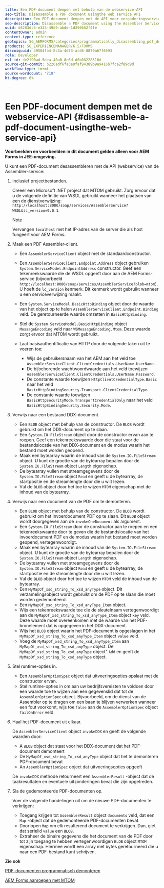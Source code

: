```yaml
---
title: Een PDF-document dempen met behulp van de webservice-API
seo-title: Disassemble a PDF document usingthe web service API
description: Een PDF-document dempen met de API voor vergaderingsservice
seo-description: Disassemble a PDF document using the Assembler Service API
uuid: d6283dc5-e333-49d0-abde-1d390662f4fe
contentOwner: admin
content-type: reference
geptopics: SG_AEMFORMS/categories/programmatically_disassembling_pdf_documents
products: SG_EXPERIENCEMANAGER/6.5/FORMS
discoiquuid: 49584fb4-8c3a-4d73-acd6-0879a67f6093
role: Developer
exl-id: de2f90ad-5dea-40a0-8c6d-d6b08228310d
source-git-commit: b220adf6fa3e9faf94389b9a9416b7fca2f89d9d
workflow-type: tm+mt
source-wordcount: '718'
ht-degree: 0%

---
```


# Een PDF-document dempen met de webservice-API {#disassemble-a-pdf-document-usingthe-web-service-api}

**Voorbeelden en voorbeelden in dit document gelden alleen voor AEM Forms in JEE-omgeving.**

U kunt een PDF-document desassembleren met de API (webservice) van de Assembler-service:

1. Inclusief projectbestanden.

   Creeer een Microsoft .NET project dat MTOM gebruikt. Zorg ervoor dat u de volgende definitie van WSDL gebruikt wanneer het plaatsen van een de dienstverwijzing: `http://localhost:8080/soap/services/AssemblerService?WSDL&lc_version=9.0.1`.

   >[!NOTE]
   >
   >Vervangen `localhost` met het IP-adres van de server die als host fungeert voor AEM Forms.

1. Maak een PDF Assembler-client.

   * Een `AssemblerServiceClient` object met de standaardconstructor.
   * Een `AssemblerServiceClient.Endpoint.Address` object gebruiken `System.ServiceModel.EndpointAddress` constructor. Geef een tekenreekswaarde die de WSDL opgeeft door aan de AEM Forms-service (bijvoorbeeld `http://localhost:8080/soap/services/AssemblerService?blob=mtom`). U hoeft de `lc_version` kenmerk. Dit kenmerk wordt gebruikt wanneer u een serviceverwijzing maakt.
   * Een `System.ServiceModel.BasicHttpBinding` object door de waarde van het object op te halen `AssemblerServiceClient.Endpoint.Binding` veld. De geretourneerde waarde omzetten in `BasicHttpBinding`.
   * Stel de `System.ServiceModel.BasicHttpBinding` object `MessageEncoding` veld naar `WSMessageEncoding.Mtom`. Deze waarde zorgt ervoor dat MTOM wordt gebruikt.
   * Laat basisauthentificatie van HTTP door de volgende taken uit te voeren toe:

      * Wijs de gebruikersnaam van het AEM aan het veld toe `AssemblerServiceClient.ClientCredentials.UserName.UserName`.
      * De bijbehorende wachtwoordwaarde aan het veld toewijzen `AssemblerServiceClient.ClientCredentials.UserName.Password`.
      * De constante waarde toewijzen `HttpClientCredentialType.Basic` naar het veld `BasicHttpBindingSecurity.Transport.ClientCredentialType`.
      * De constante waarde toewijzen `BasicHttpSecurityMode.TransportCredentialOnly` naar het veld `BasicHttpBindingSecurity.Security.Mode`.

1. Verwijs naar een bestaand DDX-document.

   * Een `BLOB` object met behulp van de constructor. De `BLOB` wordt gebruikt om het DDX-document op te slaan.
   * Een `System.IO.FileStream` object door de constructor ervan aan te roepen. Geef een tekenreekswaarde door die staat voor de bestandslocatie van het DDX-document en de modus waarin het bestand moet worden geopend.
   * Maak een bytearray waarin de inhoud van de `System.IO.FileStream` object. U kunt de grootte van de bytearray bepalen door de `System.IO.FileStream` object `Length` eigenschap.
   * De bytearray vullen met streamgegevens door de `System.IO.FileStream` object `Read` en geeft u de bytearray, de startpositie en de streamlengte door die u wilt lezen.
   * Vul de `BLOB` object door het toe te wijzen `MTOM` eigenschap met de inhoud van de bytearray.

1. Verwijs naar een document van de PDF om te demonteren.

   * Een `BLOB` object met behulp van de constructor. De `BLOB` wordt gebruikt om het invoerdocument PDF op te slaan. Dit `BLOB` object wordt doorgegeven aan de `invokeOneDocument` als argument.
   * Een `System.IO.FileStream` door de constructor aan te roepen en een tekenreekswaarde door te geven die de bestandslocatie van het invoerdocument PDF en de modus waarin het bestand moet worden geopend, vertegenwoordigt.
   * Maak een bytearray waarin de inhoud van de `System.IO.FileStream` object. U kunt de grootte van de bytearray bepalen door de `System.IO.FileStream` object `Length` eigenschap.
   * De bytearray vullen met streamgegevens door de `System.IO.FileStream` object `Read` en geeft u de bytearray, de startpositie en de streamlengte door die u wilt lezen.
   * Vul de `BLOB` object door het toe te wijzen `MTOM` veld de inhoud van de bytearray.
   * Een `MyMapOf_xsd_string_To_xsd_anyType` object. Dit verzamelingsobject wordt gebruikt om de PDF op te slaan die moet worden gedemonteerd.
   * Een `MyMapOf_xsd_string_To_xsd_anyType_Item` object.
   * Wijs een tekenreekswaarde toe die de sleutelnaam vertegenwoordigt aan de `MyMapOf_xsd_string_To_xsd_anyType_Item` object `key` veld. Deze waarde moet overeenkomen met de waarde van het PDF-bronelement dat is opgegeven in het DDX-document.
   * Wijs het `BLOB` object waarin het PDF-document is opgeslagen in het `MyMapOf_xsd_string_To_xsd_anyType_Item` object `value` veld.
   * Voeg de `MyMapOf_xsd_string_To_xsd_anyType_Item` aan `MyMapOf_xsd_string_To_xsd_anyType` object. De `MyMapOf_xsd_string_To_xsd_anyType` object&quot; `Add` en geeft de `MyMapOf_xsd_string_To_xsd_anyType` object.

1. Stel runtime-opties in.

   * Een `AssemblerOptionSpec` object dat uitvoeringsopties opslaat met de constructor ervan.
   * Stel runtime-opties in om aan uw bedrijfsvereisten te voldoen door een waarde toe te wijzen aan een gegevenslid dat tot de `AssemblerOptionSpec` object. Bijvoorbeeld, om de dienst van de Assembler op te dragen om een baan te blijven verwerken wanneer een fout voorkomt, wijs toe `false` aan de `AssemblerOptionSpec` object `failOnError` veld.

1. Haal het PDF-document uit elkaar.

   De `AssemblerServiceClient` object `invokeDDX` en geeft de volgende waarden door:

   * A `BLOB` object dat staat voor het DDX-document dat het PDF-document demonteert
   * De `MyMapOf_xsd_string_To_xsd_anyType` object dat het te demonteren PDF-document bevat
   * An `AssemblerOptionSpec` object dat uitvoeringsopties opgeeft

   De `invokeDDX` methode retourneert een `AssemblerResult` -object dat de taakresultaten en eventuele uitzonderingen bevat die zijn opgetreden.

1. Sla de gedemonteerde PDF-documenten op.

   Voer de volgende handelingen uit om de nieuwe PDF-documenten te verkrijgen:

   * Toegang krijgen tot `AssemblerResult` object `documents` veld, dat een `Map` -object dat de gedemonteerde PDF-documenten bevat.
   * Doorlopen `Map` om elk resulterend document te verkrijgen. Dan, giet dat serielid `value` een `BLOB`.
   * Extraheer de binaire gegevens die het document van de PDF door tot zijn toegang te hebben vertegenwoordigen `BLOB` object `MTOM` eigenschap. Hiermee wordt een array met bytes geretourneerd die u naar een PDF-bestand kunt schrijven.

**Zie ook**

[PDF-documenten programmatisch demonteren](/help/forms/developing/programmatically-disassembling-pdf-documents.md#programmatically-disassembling-pdf-documents)

[AEM Forms aanroepen met MTOM](/help/forms/developing/invoking-aem-forms-using-web.md#invoking-aem-forms-using-mtom)
